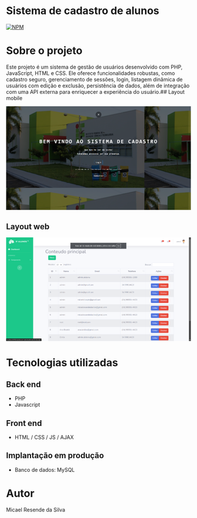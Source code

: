 # Sistema de cadastro de alunos
[![NPM](https://img.shields.io/npm/l/react)](https://github.com/devsuperior/sds1-wmazoni/blob/master/LICENSE) 

# Sobre o projeto

Este projeto é um sistema de gestão de usuários desenvolvido com PHP, JavaScript, HTML e CSS. Ele oferece funcionalidades robustas, como cadastro seguro, gerenciamento de sessões, login, listagem dinâmica de usuários com edição e exclusão, persistência de dados, além de integração com uma API externa para enriquecer a experiência do usuário.## Layout mobile

![Mobile 1](https://github.com/Micael-Resende/ProjetoWeb-II/blob/main/assets/home.png)

## Layout web
![Web 1](https://github.com/Micael-Resende/ProjetoWeb-II/blob/main/assets/sistema.png)

# Tecnologias utilizadas
## Back end
- PHP
- Javascript
  
## Front end
- HTML / CSS / JS / AJAX
  
## Implantação em produção
- Banco de dados: MySQL


# Autor
Micael Resende da Silva

